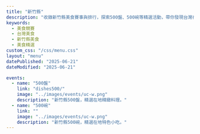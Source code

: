 ```yaml
---
title: "新竹縣"
description: "收錄新竹縣美食賽事與排行，探索500盤、500碗等精選活動，帶你發現台灣在地美味。"
keywords:
  - 美食競賽
  - 台灣美食
  - 新竹縣美食
  - 美食精選
custom_css: "/css/menu.css"
layout: "menu"
datePublished: "2025-06-21"
dateModified: "2025-06-21"

events:
  - name: "500盤"
    link: "dishes500/"
    image: "../images/events/uc-w.png"
    description: "新竹縣500盤，精選在地精緻料理。"
  - name: "500碗"
    link: ""
    image: "../images/events/uc-w.png"
    description: "新竹縣500碗，精選在地特色小吃。"
---
```

